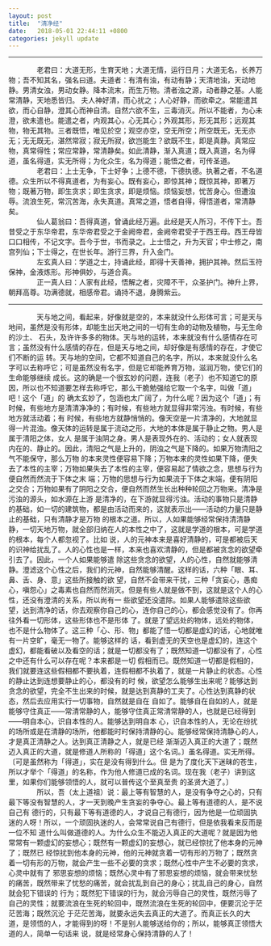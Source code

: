 ```yaml
---
layout: post
title:  "清净经"
date:   2018-05-01 22:44:11 +0800
categories: jekyll update
---
```

- - - - --
&emsp;&emsp;&emsp;&emsp;老君曰：大道无形，生育天地；大道无情，运行日月；大道无名，长养万物；吾不知其名，强名曰道。夫道者：有清有浊，有动有静；天清地浊，天动地静。男清女浊，男动女静。降本流末，而生万物。清者浊之源，动者静之基。人能常清静，天地悉皆归。 夫人神好清，而心扰之；人心好静，而欲牵之。常能遣其欲，而心自静，澄其心而神自清。自然六欲不生，三毒消灭。所以不能者，为心未澄，欲未遣也。能遣之者，内观其心，心无其心；外观其形，形无其形；远观其物，物无其物。三者既悟，唯见於空；观空亦空，空无所空；所空既无，无无亦无；无无既无，湛然常寂；寂无所寂，欲岂能生？欲既不生，即是真静。真常应物，真常得性；常应常静，常清静矣。如此清静，渐入真道；既入真道，名为得道，虽名得道，实无所得；为化众生，名为得道；能悟之者，可传圣道。  
&emsp;&emsp;&emsp;&emsp;老君曰：上士无争，下士好争；上德不德，下德执德。执著之者，不名道德。众生所以不得真道者，为有妄心。既有妄心，即惊其神；既惊其神，即著万物；既著万物，即生贪求；即生贪求，即是烦恼。烦恼妄想，忧苦身心。但遭浊辱。流浪生死，常沉苦海，永失真道。真常之道，悟者自得，得悟道者，常清静矣。  
&emsp;&emsp;&emsp;&emsp;仙人葛翁曰：吾得真道，曾诵此经万遍。此经是天人所习，不传下士。吾昔受之于东华帝君，东华帝君受之于金阙帝君，金阙帝君受子于西王母。西王母皆口口相传，不记文字。吾今于世，书而录之。上士悟之，升为天官；中士修之，南宫列仙；下士得之，在世长年。游行三界，升入金门。  
&emsp;&emsp;&emsp;&emsp;左玄真人曰：学道之士，持诵此经，即得十天善神，拥护其神。然后玉符保神，金液炼形。形神俱妙，与道合真。  
&emsp;&emsp;&emsp;&emsp;正一真人曰：人家有此经，悟解之者，灾障不干，众圣护门。神升上界，朝拜高尊。功满德就，相感帝君。诵持不退，身腾紫云。  
- - - - -
&emsp;&emsp;&emsp;&emsp;天与地之间，看起来，好像就是空的，本来就没什么形体可言；可是天与地间，虽然是没有形体，却能生出天地之间的一切有生命的动物及植物，与无生命的沙土、 石头，及许许多多的物体。天与地的运转，本来就没有什么感情存在可言；虽然没有什么感情的存在，但是天与地之间，却好像是有感情的存在，才使它们不断的运 转。天与地的空间，它都不知道自己的名字，所以，本来就没什么名字可以去称呼它；可是虽然没有名字，但是它却能养育万物，滋润万物，使它们的生命能够继续 成长。这的确是一个很玄妙的问题，连我（老子）也不知道它的原因，所以也不知道要怎样去称呼它，那么干脆勉强给它取一个名字，叫做「道」吧！这个「道」的 确太玄妙了，包涵也太广阔了，为什么呢？因为这个「道」；有时候，有些地方是清清净净的；有时候，有些地方就显得非常污浊。有时候，有些地方就活动着；有 时候，有些地方就静悄悄的。像天空是一片清净的，大地就显得一片混浊。像天体的运转是属于流动之形，大地的本体是属于静止之物。男人是属于清阳之体，女人 是属于浊阴之身。男人是表现外在的、活动的；女人就表现内在的、静止的。因此，清阳之气是上升的，阴浊之气是下降的。如果万物清阳之气不能保守，那么万物 的本来灵性便容易下降；万物本来的灵性如果下降，便失去了本性的主宰；万物如果失去了本性的主宰，便容易起了情欲之念，思想与行为便自然而然流于下体之末 端；万物的思想与行为如果流于下体之末端，便有阴阳之交合；万物如果有了阴阳之交合，便自然而然生长出种种轮回之万物来。清净是污浊的源头，如水源在上游 是清净的，在下游就显得污浊。活动的事物只是清静的基础，如一切的建筑物，都是由活动而来的，这就表示出——活动的力量只是静止的基础，只有清静才是万物 的根本之道。所以，人如果能够经常保持清清静静，一切天地万物，就全部归纳在人的本性之中了，这就是学道的根本，可是学道的根本，每个人都忽视了。比如 说，人的元神本来是喜好清静的，可是都被后天的识神给扰乱了。人的心性也是一样，本来也喜欢清静的，但是都被贪念的欲望牵引去了。因此，一个人如果能够遣 除这些贪念的欲望，人的心性，自然就能够清静。澄滤这个心性之后，我们的元神，自然能够清醒。这样的话，六种「眼、耳、鼻、舌、身、意」这些所接触的欲 望，自然不会带来干扰，三种「贪妄心，愚痴心，嗔怨心」之毒素也自然而然消灭。但是有些人就是做不到，这就是这个人的心性，还没有澄清的关系，所以尚有一 些欲望还没遣除。如果人能够遣除这些欲望，达到清净的话，你去观察你自己的心，连你自己的心，都会感觉没有了。你再往外看一切形体，这些形体也不是形体 了。就是了望远处的物体，远处的物体，也不是什么物体了。这三种「心、形、物」都能了悟一切都是虚幻的话，心地就唯有一片空旷，毫无一物了。能够这样的 话，看到虚无的天空也是虚幻的，连这个虚幻，都能看破以及看空的话；就是一切都没有了；既然知道一切都没有了，心性之中还有什么可以存在呢？本来都是一切 假相而已。既然知道一切都是假相的，我们就要连这些假相都不要执着，连假相都不执着了，就是一片静止的状态。心性的静止达到连想要静止的心，都没有的时 候，欲望怎么能够生出来呢？能够达到贪念的欲望，完全不生出来的时候，就是达到真静的工夫了。心性达到真静的状态，然后去应用实行一切事物，自然就是自在 自如了。能够自在自如的人，就是能够守住真正——常清常静的人，能够守住真正常清常静的人，也就是已经得到——明自本心，识自本性的人。能够达到明自本 心，识自本性的人，无论在纷扰的场所或是在清静的场所，他都能时时保持清静的心。能够经常保持清静心的人，才是真正清静之人。达到真正清静之人，就是已经 渐渐迈入真正的大道了；既然迈入真正的大道，就是修道人所称的「得道」这个名词。〕虽名得道。实无所得。〔可是虽然称为「得道」，实在是没有得到什么。但 是为了度化天下迷昧的苍生，所以才举个「得道」的名称，作为他人修道已成的名词。现在我（老子）讲到这里，如果你们能够领悟的人，就可以普传这个至真至贵 的圣贤大道了。〕  
&emsp;&emsp;&emsp;&emsp;所以，吾（太上道祖）说：最上等有智慧的人，是没有争夺之心的，只有最下等没有智慧的人，才一天到晚产生贪妄的争夺心。最上等有道德的人，是不说自己有 德行的，只有最下等有道德的人，才说自己有德行，因为他是一位顽固执迷的人呀！所以，一个顽固执迷的人，会常常说自己有德行，但是依我看来反而是一位不知 道什么叫做道德的人。为什么众生不能迈入真正的大道呢？就是因为他常常有一颗虚幻的妄想心；既然有一颗虚幻的妄想心，就已经惊扰了他本身的元神了；既然已 经惊扰到他本身的元神，他的元神就贪着一切有形的万物了；既然贪着一切有形的万物，就会产生一些不必要的贪求；既然心性中产生不必要的贪求，心灵中就有了 邪思妄想的烦恼；既然心灵中有了邪思妄想的烦恼，就会带来忧愁的痛苦，既然带来了忧愁的痛苦，就会扰乱到自己的身心；扰乱自己的身心，自然就会犯下错误的 行为；既然犯下错误的行为，就会污辱自己的灵性，既然污辱了自己的灵性；就要流浪在生死的轮回中，既然流浪在生死的轮回中，便要沉沦于茫茫苦海；既然沉沦 于茫茫苦海，就要永远失去真正的大道了。而真正长久的大道，是领悟的人，才能得到的呀！不是别人能够送给你的；所以，能够真正领悟大道的人，简单一句话来 说，就是经常身心保持清静的人了！
